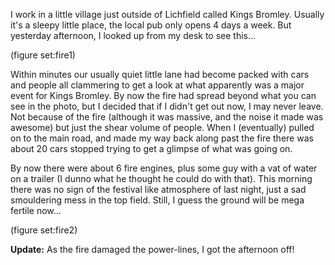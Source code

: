 I work in a little village just outside of Lichfield called Kings Bromley. Usually it's a sleepy little place, the local pub only opens 4 days a week. But yesterday afternoon, I looked up from my desk to see this... 

(figure set:fire1)

Within minutes our usually quiet little lane had become packed with cars and people all clammering to get a look at what apparently was a major event for Kings Bromley. By now the fire had spread beyond what you can see in the photo, but I decided that if I didn't get out now, I may never leave. Not because of the fire (although it was massive, and the noise it made was awesome) but just the shear volume of people. When I (eventually) pulled on to the main road, and made my way back along past the fire there was about 20 cars stopped trying to get a glimpse of what was going on. 

By now there were about 6 fire engines, plus some guy with a vat of water on a trailer (I dunno what he thought he could do with that). This morning there was no sign of the festival like atmosphere of last night, just a sad smouldering mess in the top field. Still, I guess the ground will be mega fertile now... 

(figure set:fire2)

**Update:** As the fire damaged the power-lines, I got the afternoon off!